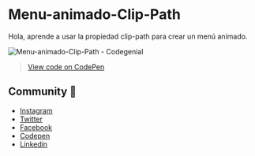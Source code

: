 # Menu-animado-Clip-Path
Hola, aprende a usar la propiedad clip-path para crear un menú animado.

![Menu-animado-Clip-Path - Codegenial](https://pbs.twimg.com/media/EI9HcgOW4AA1rrg?format=jpg&name=large)

> [View code on CodePen](https://codepen.io)

## Community :beers:
- [Instagram](https://instagram.com/codegenial)
- [Twitter](https://twitter.com/codegenial)
- [Facebook](https://facebook.com/codegenial)
- [Codepen](https://codepen.io/codegenial)
- [Linkedin](https://www.linkedin.com/company/42469318/admin/)